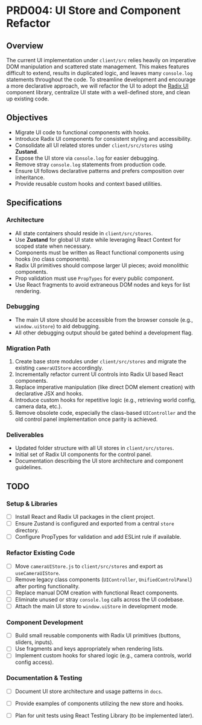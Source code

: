 # PRD004: UI Store and Component Refactor

## Overview
The current UI implementation under `client/src` relies heavily on imperative DOM manipulation and scattered state management. This makes features difficult to extend, results in duplicated logic, and leaves many `console.log` statements throughout the code. To streamline development and encourage a more declarative approach, we will refactor the UI to adopt the [Radix UI](https://www.radix-ui.com) component library, centralize UI state with a well-defined store, and clean up existing code.

## Objectives
- Migrate UI code to functional components with hooks.
- Introduce Radix UI components for consistent styling and accessibility.
- Consolidate all UI related stores under `client/src/stores` using **Zustand**.
- Expose the UI store via `console.log` for easier debugging.
- Remove stray `console.log` statements from production code.
- Ensure UI follows declarative patterns and prefers composition over inheritance.
- Provide reusable custom hooks and context based utilities.

## Specifications
### Architecture
- All state containers should reside in `client/src/stores`.
- Use **Zustand** for global UI state while leveraging React Context for scoped state when necessary.
- Components must be written as React functional components using hooks (no class components).
- Radix UI primitives should compose larger UI pieces; avoid monolithic components.
- Prop validation must use `PropTypes` for every public component.
- Use React fragments to avoid extraneous DOM nodes and keys for list rendering.

### Debugging
- The main UI store should be accessible from the browser console (e.g., `window.uiStore`) to aid debugging.
- All other debugging output should be gated behind a development flag.

### Migration Path
1. Create base store modules under `client/src/stores` and migrate the existing `cameraUIStore` accordingly.
2. Incrementally refactor current UI controls into Radix UI based React components.
3. Replace imperative manipulation (like direct DOM element creation) with declarative JSX and hooks.
4. Introduce custom hooks for repetitive logic (e.g., retrieving world config, camera data, etc.).
5. Remove obsolete code, especially the class-based `UIController` and the old control panel implementation once parity is achieved.

### Deliverables
- Updated folder structure with all UI stores in `client/src/stores`.
- Initial set of Radix UI components for the control panel.
- Documentation describing the UI store architecture and component guidelines.

## TODO
### Setup & Libraries
- [ ] Install React and Radix UI packages in the client project.
- [ ] Ensure Zustand is configured and exported from a central `store` directory.
- [ ] Configure PropTypes for validation and add ESLint rule if available.

### Refactor Existing Code
- [ ] Move `cameraUIStore.js` to `client/src/stores` and export as `useCameraUIStore`.
- [ ] Remove legacy class components (`UIController`, `UnifiedControlPanel`) after porting functionality.
- [ ] Replace manual DOM creation with functional React components.
- [ ] Eliminate unused or stray `console.log` calls across the UI codebase.
- [ ] Attach the main UI store to `window.uiStore` in development mode.

### Component Development
- [ ] Build small reusable components with Radix UI primitives (buttons, sliders, inputs).
- [ ] Use fragments and keys appropriately when rendering lists.
- [ ] Implement custom hooks for shared logic (e.g., camera controls, world config access).

### Documentation & Testing
- [ ] Document UI store architecture and usage patterns in `docs`.
- [ ] Provide examples of components utilizing the new store and hooks.
- [ ] Plan for unit tests using React Testing Library (to be implemented later).



